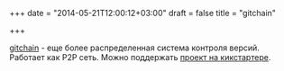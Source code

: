 +++
date = "2014-05-21T12:00:12+03:00"
draft = false
title = "gitchain"

+++

<p><a href="https://github.com/gitchain/gitchain">gitchain</a>&nbsp;- еще более распределенная система контроля версий. Работает как&nbsp;P2P сеть. Можно поддержать <a href="https://www.kickstarter.com/projects/612530753/gitchain">проект на кикстартере</a>.</p>


